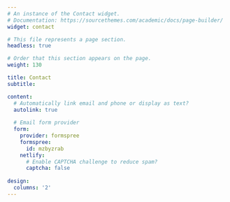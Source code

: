 ```yaml
---
# An instance of the Contact widget.
# Documentation: https://sourcethemes.com/academic/docs/page-builder/
widget: contact

# This file represents a page section.
headless: true

# Order that this section appears on the page.
weight: 130

title: Contact
subtitle:

content:
  # Automatically link email and phone or display as text?
  autolink: true
  
  # Email form provider
  form:
    provider: formspree
    formspree:
      id: mzbyzrab 
    netlify:
      # Enable CAPTCHA challenge to reduce spam?
      captcha: false
  
design:
  columns: '2'
---
```

